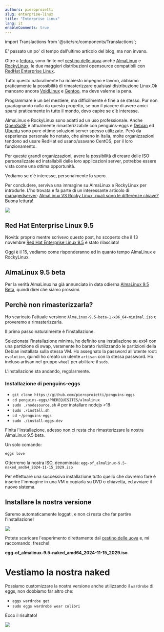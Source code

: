 ```yaml
---
authors: pieroproietti
slug: enterprise-linux
title: "Enterprise Linux"
lang: it
enableComments: true
---
```


import Translactions from '@site/src/components/Translactions';

<Translactions />
E' passato un po' di tempo dall'ultimo articolo del blog, ma non invano. 

Oltre a [fedora](https://www.fedoraproject.org/it/), sono finite nel [cestino delle uova](https://penguins-eggs.net/basket/index.php?p=isos) anche [AlmaLinux](https://almalinux.org) e [RockyLinux](https://rockylinux.org/), le due maggiori distribuzioni opensource compatibili con [RedHat Enterprise Linux](https://www.redhat.com).

Tutto questo naturalmente ha richiesto impegno e lavoro, abbiamo praticamente la possibilità di rimasterizzare qualsiasi distribuzione Linux.Ok mancano ancora [VoidLinux](https://voidlinux.org/) e [Gentoo](https://www.gentoo.org/), ma deve valerne la pena.

Programmare è un bel mestiere, ma difficilmente è fine a se stesso. Pur non guadagnando nulla da questo progetto, se non il piacere di avere amici sparsi praticamente in tutto il mondo, devo capire se c'è interesse.

AlmaLinux e RockyLinux sono adatti ad un uso professionale. Anche [OpenSuSE](https://www.opensuse.org/) è attualmente rimasterizzabile con penguins-eggs e [Debian](https://www.debian.org) ed [Ubuntu](https://ubuntu.com/) sono pure ottime soluzioni server spesso utilizzate. Però da esperienza personale ho notato, che almeno in Italia, molte organizzazioni tendono ad usare RedHat ed usano/usavano CentOS, per il loro funzionamento. 

Per queste grandi organizzazioni, avere la possibilità di creare delle ISO personalizzate ed installabili delle loro applicazioni server, potrebbe essere vista come una ottima opportunità.

Vediamo se c'è interesse, personalmente lo spero.

Per concludere, serviva una immagine su AlmaLinux e RockyLinux per introdurle. L'ho trovata e fa parte di un interessante articolo di [managedserver](https://managedserver.it): [AlmaLinux VS Rocky Linux, quali sono le differenze chiave?](https://managedserver.it/almalinux-vs-rocky-linux-quali-sono-le-differenze-chiave/#Differenze_chiave_tra_AlmaLinux_e_Rocky_Linux) Buona lettura!

![](https://cdn-gdbgh.nitrocdn.com/XsjHqdZrwNOTMrKVooDNBYYdgGozsmFz/assets/images/optimized/rev-c7dc79f/managedserver.it/wp-content/uploads/2022/09/almalinux-vs-rockylinux-1536x864.png)

## Red Hat Enterprise Linux 9.5

Novità: proprio mentre scrivevo questo post, ho scoperto che il 13 novembre [Red Hat Enterprise Linux 9.5](https://distrowatch.com/?newsid=12289) è stato rilasciato!

Oggi è il 15, vediamo come risponderanno ed in quanto tempo AlmaLinux e RockyLinux.

## AlmaLinux 9.5 beta

Per la verità AlmaLinux ha già annunciato in data odierna [AlmaLinux 9.5 Beta](https://almalinux.org/blog/2024-10-15-announcing-95-beta/), quindi direi che siamo prossimi.

## Perchè non rimasterizzarla?

Ho scaricato l'attuale versione `AlmaLinux-9.5-beta-1-x86_64-minimal.iso` e proveremo a rimasterizzarla.

Il primo passo naturalmente è l'installazione. 

Selezionata l'installazione minima, ho definito una installazione su ext4 con una partizione di swap, veramente ho barato riutilizzando le partizioni della Debian installata sulla stessa VM. Ho assegnato la password all'utente root: `evolution`, quindi ho creato un utente `artisan` con la stessa password. Ho incluso artisan nel gruppo `wheel` per abilitare il `sudo`.

L'installazione sta andando, regolarmente.

### Installazione di penguins-eggs
* `git clone https://github.com/pieroproietti/penguins-eggs`
* `cd penguins-eggs/PREREQUISITES/almalinux`
* `sudo ./nodesource.sh` # per installare nodejs >18
* `sudo ./install.sh`
* `cd ~/penguins-eggs`
* `sudo ./install-eggs-dev`

Finita l'installazione, adesso non ci resta che rimasterizzare la nostra AlmaLinux 9.5 beta. 

Un solo comando:

`eggs love`

Otterremo la nostra ISO, denominata: `egg-of_almalinux-9.5-naked_amd64_2024-11-15_2029.iso`

Per effettuare una successiva installazione tutto quello che dovremo fare è inserire l'immagine in una VM o copiarla su DVD o chiavetta, ed avviare il nuovo sistema.

## Installare la nostra versione

Saremo automaticamente loggati, e non ci resta che far partire l'installazione!

![](/images/almalinux-9.5-installing.png)


Potete scaricare l'esperimento direttamente dal [cestino delle uova](https://penguins-eggs.net/basket/index.php?p=isos) e, mi raccomando, fresche! 

**egg-of_almalinux-9.5-naked_amd64_2024-11-15_2029.iso**.

# Vestiamo la nostra naked

Possiamo customizzare la nostra versione anche utilizzando il `wardrobe` di eggs,
non dobbiamo far altro che:

* `eggs wardrobe get`
* `sudo eggs wardrobe wear colibri`

Ecco il risultato!

![](/images/almalinux-9.5-colibri.png)
